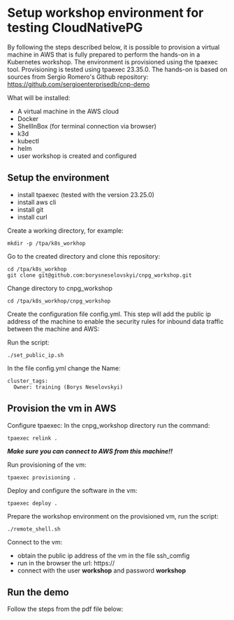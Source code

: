 
# Setup workshop environment for testing CloudNativePG

By following the steps described below, it is possible to provision a virtual machine in AWS that is fully prepared to perform the hands-on in a Kubernetes workshop. The environment is provisioned using the tpaexec tool. 
Provisioning is tested using tpaexec 23.35.0. 
The hands-on is based on sources from Sergio Romero's Github repository:
https://github.com/sergioenterprisedb/cnp-demo

What will be installed:
- A virtual machine in the AWS cloud
- Docker
- ShellInBox (for terminal connection via browser)
- k3d
- kubectl
- helm
- user workshop is created and configured

## Setup the environment

- install tpaexec (tested with the version 23.25.0)
- install aws cli
- install git
- install curl

Create a working directory, for example:

```mkdir -p /tpa/k8s_workhop```

Go to the created directory and clone this repository:

```
cd /tpa/k8s_workhop
git clone git@github.com:borysneselovskyi/cnpg_workshop.git
```

Change directory to cnpg_workshop
```
cd /tpa/k8s_workhop/cnpg_workshop
```

Create the configuration file config.yml. This step will add the public ip address of the machine to enable the security rules for inbound data traffic between the machine and AWS:

Run the script:
```
./set_public_ip.sh
```
In the file config.yml change the Name:
```
cluster_tags:
  Owner: training (Borys Neselovskyi)
```
## Provision the vm in AWS
Configure tpaexec:
In the cnpg_workshop directory run the command:
```
tpaexec relink .
```
_**Make sure you can connect to AWS from this machine!!**_

Run provisioning of the vm:
```
tpaexec provisioning .
```
Deploy and configure the software in the vm:
```
tpaexec deploy .
```

Prepare the workshop environment on the provisioned vm, run the script:
```
./remote_shell.sh
```

Connect to the vm:
- obtain the public ip address of the vm in the file ssh_comfig
- run in the browser the url: https://<vm public ip>
- connect with the user **workshop** and password **workshop**

## Run the demo
Follow the steps from the pdf file below:

